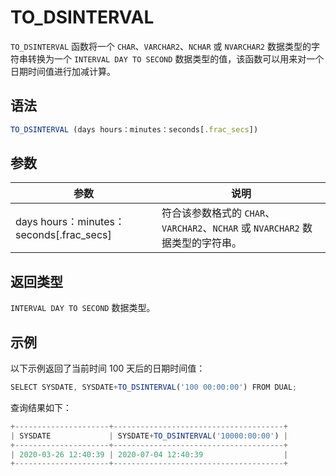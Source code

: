 TO_DSINTERVAL 
==================================



`TO_DSINTERVAL` 函数将一个 `CHAR`、`VARCHAR2`、`NCHAR` 或 `NVARCHAR2` 数据类型的字符串转换为一个 `INTERVAL DAY TO SECOND` 数据类型的值，该函数可以用来对一个日期时间值进行加减计算。

语法 
--------------

```javascript
TO_DSINTERVAL (days hours：minutes：seconds[.frac_secs])
```



参数 
--------------



|                    参数                    |                             说明                             |
|------------------------------------------|------------------------------------------------------------|
| days hours：minutes：seconds\[.frac_secs\] | 符合该参数格式的 `CHAR`、`VARCHAR2`、`NCHAR` 或 `NVARCHAR2` 数据类型的字符串。 |



返回类型 
----------------

`INTERVAL DAY TO SECOND` 数据类型。

示例 
--------------

以下示例返回了当前时间 100 天后的日期时间值：

```javascript
SELECT SYSDATE, SYSDATE+TO_DSINTERVAL('100 00:00:00') FROM DUAL;
```



查询结果如下：

```javascript
+---------------------+--------------------------------------+
| SYSDATE             | SYSDATE+TO_DSINTERVAL('10000:00:00') |
+---------------------+--------------------------------------+
| 2020-03-26 12:40:39 | 2020-07-04 12:40:39                  |
+---------------------+--------------------------------------+
```


